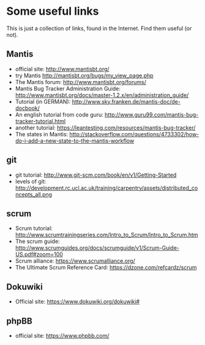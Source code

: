 Some useful links
=================
This is just a collection of links, found in the Internet. Find them useful (or not).


Mantis
------
* official site:
  <http://www.mantisbt.org/>
* try Mantis
  <http://mantisbt.org/bugs/my_view_page.php>
* The Mantis forum:
  <http://www.mantisbt.org/forums/>
* Mantis Bug Tracker Administration Guide:
  <http://www.mantisbt.org/docs/master-1.2.x/en/administration_guide/>
* Tutorial (in GERMAN):
  <http://www.sky.franken.de/mantis-doc/de-docbook/>
* An english tutorial from code guru:
  <http://www.guru99.com/mantis-bug-tracker-tutorial.html>
* another tutorial:
  <https://leantesting.com/resources/mantis-bug-tracker/>
* The states in Mantis:
  <http://stackoverflow.com/questions/4733302/how-do-i-add-a-new-state-to-the-mantis-workflow>
  
git
---
* git tutorial:
  <http://www.git-scm.com/book/en/v1/Getting-Started>
* levels of git:
  <http://development.rc.ucl.ac.uk/training/carpentry/assets/distributed_concepts_all.png>


scrum
-----
* Scrum tutorial:
  <http://www.scrumtrainingseries.com/Intro_to_Scrum/Intro_to_Scrum.htm>
* The scrum guide:
  <http://www.scrumguides.org/docs/scrumguide/v1/Scrum-Guide-US.pdf#zoom=100>
* Scrum alliance:
  <https://www.scrumalliance.org/>
* The Ultimate Scrum Reference Card:
  <https://dzone.com/refcardz/scrum>
  
  
Dokuwiki
--------
* Official site:
  <https://www.dokuwiki.org/dokuwiki#>

phpBB
-----
* official site:
  <https://www.phpbb.com/>


